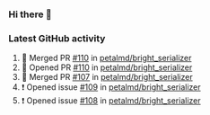 ### Hi there 👋


### Latest GitHub activity
<!--START_SECTION:activity-->
1. 🎉 Merged PR [#110](https://github.com/petalmd/bright_serializer/pull/110) in [petalmd/bright_serializer](https://github.com/petalmd/bright_serializer)
2. 💪 Opened PR [#110](https://github.com/petalmd/bright_serializer/pull/110) in [petalmd/bright_serializer](https://github.com/petalmd/bright_serializer)
3. 🎉 Merged PR [#107](https://github.com/petalmd/bright_serializer/pull/107) in [petalmd/bright_serializer](https://github.com/petalmd/bright_serializer)
4. ❗️ Opened issue [#109](https://github.com/petalmd/bright_serializer/issues/109) in [petalmd/bright_serializer](https://github.com/petalmd/bright_serializer)
5. ❗️ Opened issue [#108](https://github.com/petalmd/bright_serializer/issues/108) in [petalmd/bright_serializer](https://github.com/petalmd/bright_serializer)
<!--END_SECTION:activity-->

<!--
**Bhacaz/bhacaz** is a ✨ _special_ ✨ repository because its `README.md` (this file) appears on your GitHub profile.

Here are some ideas to get you started:

- 🔭 I’m currently working on ...
- 🌱 I’m currently learning ...
- 👯 I’m looking to collaborate on ...
- 🤔 I’m looking for help with ...
- 💬 Ask me about ...
- 📫 How to reach me: ...
- 😄 Pronouns: ...
- ⚡ Fun fact: ...
-->
